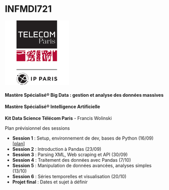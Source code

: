 # INFMDI721
![Télécom Paris Mastères Spécialisés®](./index.png)

#### Mastère Spécialisé® Big Data : gestion et analyse des données massives

#### Mastère Spécialisé® Intelligence Artificielle

**Kit Data Science Télécom Paris** - Francis Wolinski

Plan prévisionnel des sessions

- **Session 1** : Setup, environnement de dev, bases de Python (16/09) [[plan](session1.md)]
- **Session 2** : Introduction à Pandas (23/09)
- **Session 3** : Parsing XML, Web scraping et API (30/09)
- **Session 4** : Traitement des données avec Pandas (7/10)
- **Session 5** : Manipulation de données avancées, analyses simples (13/10)
- **Session 6** : Séries temporelles et visualisation (20/10)
- **Projet final** : Dates et sujet à définir


